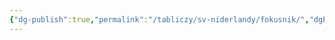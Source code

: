 ```yaml
---
{"dg-publish":true,"permalink":"/tabliczy/sv-niderlandy/fokusnik/","dgPassFrontmatter":true}
---
```



